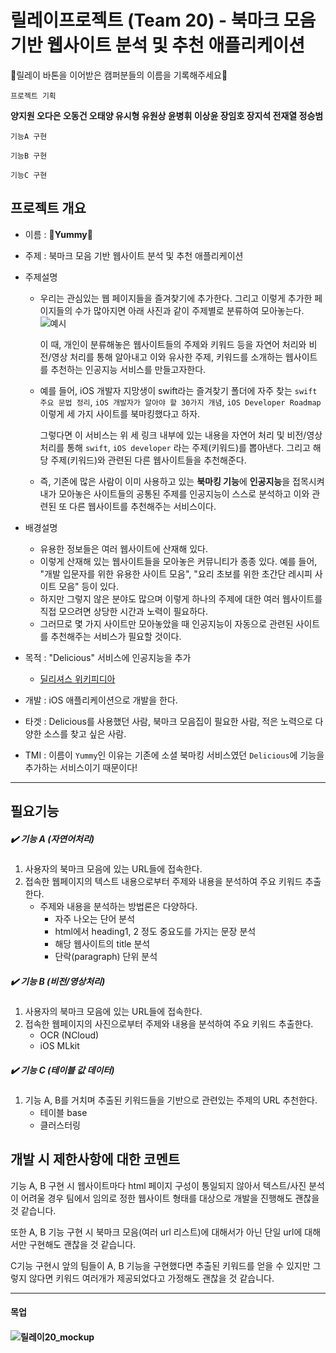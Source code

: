 # 릴레이프로젝트 (Team 20) - 북마크 모음 기반 웹사이트 분석 및 추천 애플리케이션

🙏릴레이 바톤을 이어받은 캠퍼분들의 이름을 기록해주세요🙏



```프로젝트 기획```

**양지원 오다은 오동건 오태양 유시형 유원상 윤병휘 이상윤 장임호 장지석 전재열 정승범**



```기능A 구현```



```기능B 구현```



```기능C 구현```



## 프로젝트 개요

- 이름 :  🍔**Yummy**🍔
- 주제 : 북마크 모음 기반 웹사이트 분석 및 추천 애플리케이션
- 주제설명
  - 우리는 관심있는 웹 페이지들을 즐겨찾기에 추가한다. 그리고 이렇게 추가한 페이지들의 수가 많아지면 아래 사진과 같이 주제별로 분류하여 모아놓는다.
    ![예시](https://user-images.githubusercontent.com/35067611/89116642-5787ea80-d4d1-11ea-9ad0-d9e6f67fa79c.png)
  
     이 때, 개인이 분류해놓은 웹사이트들의 주제와 키워드 등을 자연어 처리와 비전/영상 처리를 통해 알아내고 이와 유사한 주제, 키워드를 소개하는 웹사이트를 추천하는 인공지능 서비스를 만들고자한다.

    
    
  - 예를 들어, iOS 개발자 지망생이 swift라는 즐겨찾기 폴더에 자주 찾는 ```swift 주요 문법 정리```, ```iOS 개발자가 알아야 할 30가지 개념```, ```iOS Developer Roadmap``` 이렇게 세 가지 사이트를 북마킹했다고 하자. 
  
    그렇다면 이 서비스는 위 세 링크 내부에 있는 내용을 자연어 처리 및 비전/영상 처리를 통해 ```swift```, ```iOS developer``` 라는 주제(키워드)를 뽑아낸다. 그리고 해당 주제(키워드)와 관련된 다른 웹사이트들을 추천해준다.
  
    
  
  - 즉, 기존에 많은 사람이 이미 사용하고 있는 **북마킹 기능**에 **인공지능**을 접목시켜 내가 모아놓은 사이트들의 공통된 주제를 인공지능이 스스로 분석하고 이와 관련된 또 다른 웹사이트를 추천해주는 서비스이다.
  
    
  
- 배경설명
  - 유용한 정보들은 여러 웹사이트에 산재해 있다.  
  - 이렇게 산재해 있는 웹사이트들을 모아놓은 커뮤니티가 종종 있다. 예를 들어, "개발 입문자를 위한 유용한 사이트 모음", "요리 초보를 위한 초간단 레시피 사이트 모음" 등이 있다.  
  - 하지만 그렇지 않은 분야도 많으며 이렇게 하나의 주제에 대한 여러 웹사이트를 직접 모으려면 상당한 시간과 노력이 필요하다.  
  - 그러므로 몇 가지 사이트만 모아놓았을 때 인공지능이 자동으로 관련된 사이트를 추천해주는 서비스가 필요할 것이다.  

  
  
- 목적 : "Delicious" 서비스에 인공지능을 추가
  
  - [딜리셔스 위키피디아](https://ko.wikipedia.org/wiki/딜리셔스_(웹사이트))
- 개발 : iOS 애플리케이션으로 개발을 한다.
- 타겟 : Delicious를 사용했던 사람, 북마크 모음집이 필요한 사람, 적은 노력으로 다양한 소스를 찾고 싶은 사람.
- TMI : 이름이 ```Yummy```인 이유는 기존에 소셜 북마킹 서비스였던 ```Delicious```에 기능을 추가하는 서비스이기 때문이다!

---



## 필요기능

##### ✔️ 기능 A (자연어처리)

1. 사용자의 북마크 모음에 있는 URL들에 접속한다.
2. 접속한 웹페이지의 텍스트 내용으로부터 주제와 내용을 분석하여 주요 키워드 추출한다.
   - 주제와 내용을 분석하는 방법론은 다양하다.
     - 자주 나오는 단어 분석
     - html에서 heading1, 2 정도 중요도를 가지는 문장 분석
     - 해당 웹사이트의 title 분석
     - 단락(paragraph) 단위 분석



##### ✔️ 기능 B (비전/영상처리)

1. 사용자의 북마크 모음에 있는 URL들에 접속한다.
2. 접속한 웹페이지의 사진으로부터 주제와 내용을 분석하여 주요 키워드 추출한다.
   - OCR (NCloud)
   - iOS MLkit




##### ✔️ 기능 C (테이블 값 데이터)

1. 기능 A, B를 거치며 추출된 키워드들을 기반으로 관련있는 주제의 URL 추천한다.
   - 테이블 base
   - 클러스터링



## 개발 시 제한사항에 대한 코멘트  
기능 A, B 구현 시 웹사이트마다 html 페이지 구성이 통일되지 않아서 텍스트/사진 분석이 어려울 경우 팀에서 임의로 정한 웹사이트 형태를 대상으로 개발을 진행해도 괜찮을 것 같습니다.

또한 A, B 기능 구현 시 북마크 모음(여러 url 리스트)에 대해서가 아닌 단일 url에 대해서만 구현해도 괜찮을 것 같습니다.

C기능 구현시 앞의 팀들이 A, B 기능을 구현했다면 추출된 키워드를 얻을 수 있지만 그렇지 않다면 키워드 여러개가 제공되었다고 가정해도 괜찮을 것 같습니다.

---



#### 목업

#### ![릴레이20_mockup](https://user-images.githubusercontent.com/28242038/89017870-f12a8d00-d355-11ea-80c8-76a11506120f.png)